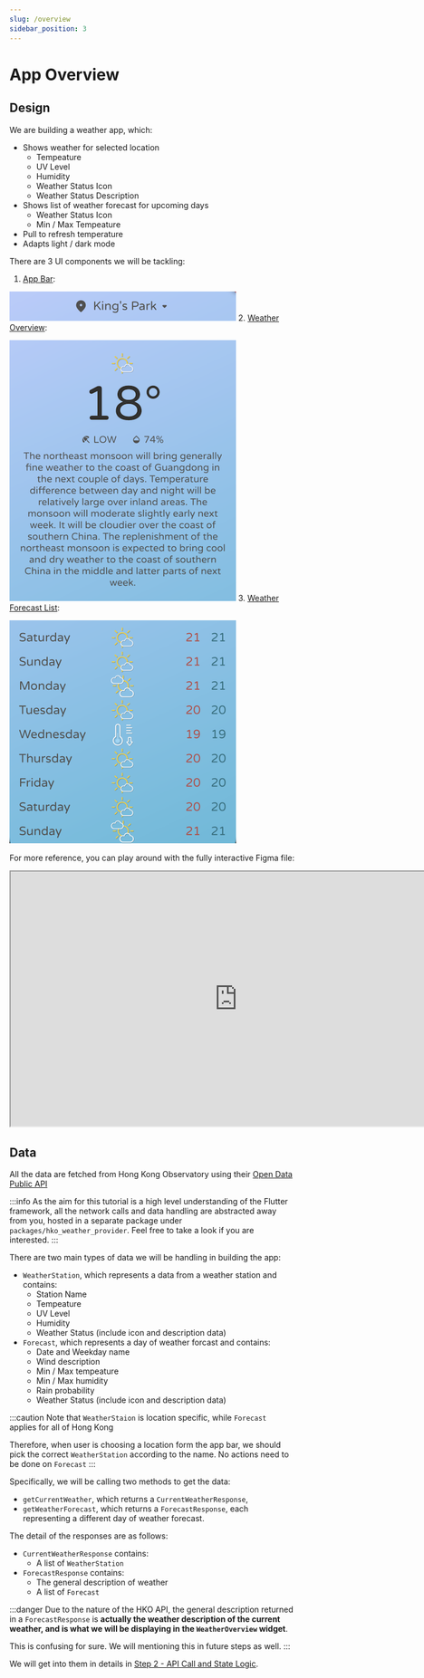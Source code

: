 ```yaml
---
slug: /overview
sidebar_position: 3
---
```


# App Overview

## Design
We are building a weather app, which:
- Shows weather for selected location
  - Tempeature
  - UV Level
  - Humidity
  - Weather Status Icon
  - Weather Status Description
- Shows list of weather forecast for upcoming days
  - Weather Status Icon
  - Min / Max Tempeature
- Pull to refresh temperature
- Adapts light / dark mode

There are 3 UI components we will be tackling:
1. [App Bar](/tutorial/1-widgets/1a-appbar.md):

  ![App Bar](/img/docs/overview/app-bar.png)
2. [Weather Overview](/tutorial/1-widgets/1b-weather-overview.md):

  ![Weather Overview](/img/docs/overview/weather-overview.png)
3. [Weather Forecast List](/tutorial/1-widgets/1c-forecast-list.md):

  ![Weather Forecast List](/img/docs/overview/forecast-list.png)

For more reference, you can play around with the fully interactive Figma file:

<iframe width="800" height="450" src="https://www.figma.com/embed?embed_host=share&url=https%3A%2F%2Fwww.figma.com%2Ffile%2FoTfK4t50rfSdkTwjLRauvn%2FWeather-App-(Flutter-Lunch-and-Learn)%3Fnode-id%3D0%253A1"></iframe>

## Data
All the data are fetched from Hong Kong Observatory using their [Open Data Public API](https://www.hko.gov.hk/en/weatherAPI/doc/files/HKO_Open_Data_API_Documentation.pdf)

:::info
As the aim for this tutorial is a high level understanding of the Flutter framework, all the network calls and data handling are abstracted away from you, hosted in a separate package under `packages/hko_weather_provider`. Feel free to take a look if you are interested.
:::

There are two main types of data we will be handling in building the app:
- `WeatherStation`, which represents a data from a weather station and contains:
  - Station Name
  - Tempeature
  - UV Level
  - Humidity
  - Weather Status (include icon and description data)
- `Forecast`, which represents a day of weather forcast and contains:
  - Date and Weekday name
  - Wind description
  - Min / Max tempeature
  - Min / Max humidity
  - Rain probability
  - Weather Status (include icon and description data)

:::caution
Note that `WeatherStaion` is location specific, while `Forecast` applies for all of Hong Kong

Therefore, when user is choosing a location form the app bar, we should pick the correct `WeatherStation` according to the name. No actions need to be done on `Forecast`
:::

Specifically, we will be calling two methods to get the data:
- `getCurrentWeather`, which returns a `CurrentWeatherResponse`, 
- `getWeatherForecast`, which returns a `ForecastResponse`, each representing a different day of weather forecast.

The detail of the responses are as follows:
- `CurrentWeatherResponse` contains:
  - A list of `WeatherStation`
- `ForecastResponse` contains:
  - The general description of weather
  - A list of `Forecast`

:::danger
Due to the nature of the HKO API, the general description returned in a `ForecastResponse` is **actually the weather description of the current weather, and is what we will be displaying in the `WeatherOverview` widget**.

This is confusing for sure. We will mentioning this in future steps as well.
:::

We will get into them in details in [Step 2 - API Call and State Logic](/tutorial/2-api-call-and-state/step-2-api-call-and-state.md).